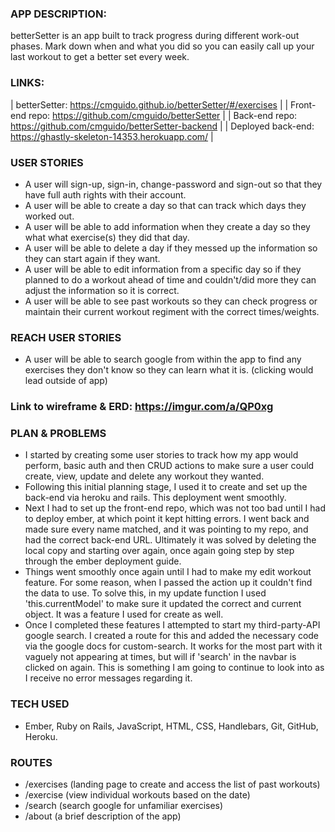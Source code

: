 ### APP DESCRIPTION:
 betterSetter is an app built to track progress during different work-out phases. Mark down when and what you did so you can easily call up your last workout to get a better set every week.

### LINKS:
  | betterSetter: https://cmguido.github.io/betterSetter/#/exercises |
  | Front-end repo: https://github.com/cmguido/betterSetter          |
  | Back-end repo: https://github.com/cmguido/betterSetter-backend   |
  | Deployed back-end: https://ghastly-skeleton-14353.herokuapp.com/ |


### USER STORIES
 - A user will sign-up, sign-in, change-password and sign-out so that they
  have full auth rights with their account.
 - A user will be able to create a day so that can track which days they worked
 out.
 - A user will be able to add information when they create a day so they what
 what exercise(s) they did that day.
 - A user will be able to delete a day if they messed up the information so
 they can start again if they want.
 - A user will be able to edit information from a specific day so if they
 planned to do a workout ahead of time and couldn't/did more they can adjust the
 information so it is correct.
 - A user will be able to see past workouts so they can check progress or
 maintain their current workout regiment with the correct times/weights.

 ### REACH USER STORIES
 - A user will be able to search google from within the app to find any
 exercises they don't know so they can learn what it is. (clicking would lead
 outside of app)

### Link to wireframe & ERD: https://imgur.com/a/QP0xg

### PLAN & PROBLEMS
  - I started by creating some user stories to track how my app would perform, basic auth and then CRUD actions to make sure a user could create, view, update and delete any workout they wanted.
  - Following this initial planning stage, I used it to create and set up the back-end via heroku and rails. This deployment went smoothly.
  - Next I had to set up the front-end repo, which was not too bad until I had to deploy ember, at which point it kept hitting errors. I went back and made sure every name matched, and it was pointing to my repo, and had the correct back-end URL. Ultimately it was solved by deleting the local copy and starting over again, once again going step by step through the ember deployment guide.
  - Things went smoothly once again until I had to make my edit workout feature. For some reason, when I passed the action up it couldn't find the data to use. To solve this, in my update function I used 'this.currentModel' to make sure it updated the correct and current object. It was a feature I used for create as well.
  - Once I completed these features I attempted to start my third-party-API google search. I created a route for this and added the necessary code via the google docs for custom-search. It works for the most part with it vaguely not appearing at times, but will if 'search' in the navbar is clicked on again. This is something I am going to continue to look into as I receive no error messages regarding it.

### TECH USED
  - Ember, Ruby on Rails, JavaScript, HTML, CSS, Handlebars, Git, GitHub, Heroku.

### ROUTES
  - /exercises (landing page to create and access the list of past workouts)
  - /exercise (view individual workouts based on the date)
  - /search (search google for unfamiliar exercises)
  - /about (a brief description of the app)
